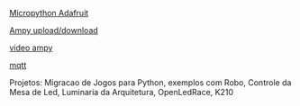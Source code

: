 [Micropython Adafruit](https://learn.adafruit.com/micropython-basics-esp8266-webrepl?view=all)

[Ampy upload/download](
https://learn.adafruit.com/micropython-basics-load-files-and-run-code/overview)

[video ampy](https://www.youtube.com/watch?v=hrjtAYMrxF4)

[mqtt](https://www.dobitaobyte.com.br/como-utilizar-mqtt-no-esp8266-com-micropython/)

Projetos: Migracao de Jogos para Python, exemplos com Robo, Controle da Mesa de Led, Luminaria da Arquitetura, OpenLedRace, K210

